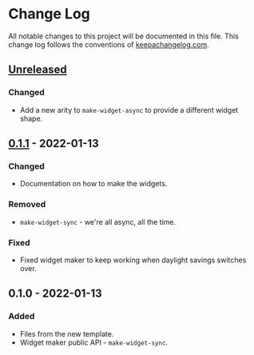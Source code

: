 # Change Log
All notable changes to this project will be documented in this file. This change log follows the conventions of [keepachangelog.com](http://keepachangelog.com/).

## [Unreleased]
### Changed
- Add a new arity to `make-widget-async` to provide a different widget shape.

## [0.1.1] - 2022-01-13
### Changed
- Documentation on how to make the widgets.

### Removed
- `make-widget-sync` - we're all async, all the time.

### Fixed
- Fixed widget maker to keep working when daylight savings switches over.

## 0.1.0 - 2022-01-13
### Added
- Files from the new template.
- Widget maker public API - `make-widget-sync`.

[Unreleased]: https://github.com/your-name/types/compare/0.1.1...HEAD
[0.1.1]: https://github.com/your-name/types/compare/0.1.0...0.1.1
